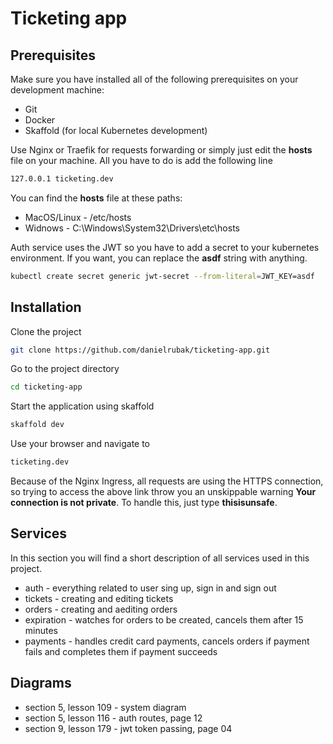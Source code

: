 # Ticketing app

## Prerequisites

Make sure you have installed all of the following prerequisites on your development machine:

- Git
- Docker
- Skaffold (for local Kubernetes development)

Use Nginx or Traefik for requests forwarding or simply just edit the **hosts** file on your machine. All you have to do is add the following line

```bash
127.0.0.1 ticketing.dev
```

You can find the **hosts** file at these paths:

- MacOS/Linux - /etc/hosts
- Widnows - C:\Windows\System32\Drivers\etc\hosts

Auth service uses the JWT so you have to add a secret to your kubernetes environment. If you want, you can replace the **asdf** string with anything.

```bash
kubectl create secret generic jwt-secret --from-literal=JWT_KEY=asdf
```

## Installation

Clone the project

```bash
git clone https://github.com/danielrubak/ticketing-app.git
```

Go to the project directory

```bash
cd ticketing-app
```

Start the application using skaffold

```bash
skaffold dev
```

Use your browser and navigate to

```bash
ticketing.dev
```

Because of the Nginx Ingress, all requests are using the HTTPS connection, so trying to access the above link throw you an unskippable warning **Your connection is not private**. To handle this, just type **thisisunsafe**.

## Services

In this section you will find a short description of all services used in this project.

- auth - everything related to user sing up, sign in and sign out
- tickets - creating and editing tickets
- orders - creating and aediting orders
- expiration - watches for orders to be created, cancels them after 15 minutes
- payments - handles credit card payments, cancels orders if payment fails and completes them if payment succeeds

## Diagrams

- section 5, lesson 109 - system diagram
- section 5, lesson 116 - auth routes, page 12
- section 9, lesson 179 - jwt token passing, page 04
